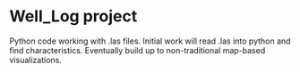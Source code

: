 # Well_Log project
Python code working with .las files. 
Initial work will read .las into python and find characteristics. 
Eventually build up to non-traditional map-based visualizations.

